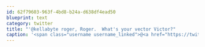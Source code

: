 ```yaml
---
id: 62f79603-963f-4bd8-b24a-d638df4ead50
blueprint: text
category: twitter
title: "'@kellabyte roger, Roger.  What's your vector Victor?"
caption: '<span class="username username_linked">@<a href="https://twitter.com/kellabyte" title="Kelly Sommers">kellabyte</a></span> roger, Roger.  What''s your vector Victor?'
---
```

